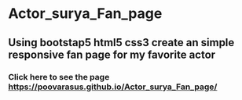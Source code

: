 # Actor_surya_Fan_page
## Using bootstap5 html5 css3 create an simple responsive fan page for my favorite actor 
### Click here to see the page https://poovarasus.github.io/Actor_surya_Fan_page/
